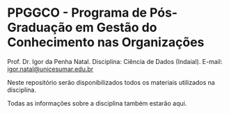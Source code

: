 # PPGGCO - Programa de Pós-Graduação em Gestão do Conhecimento nas Organizações

Prof. Dr. Igor da Penha Natal.
Disciplina: Ciência de Dados (Indaial).
E-mail: igor.natal@unicesumar.edu.br

Neste repositório serão disponibilizados todos os materiais utilizados na disciplina.

Todas as informações sobre a disciplina também estarão aqui.
